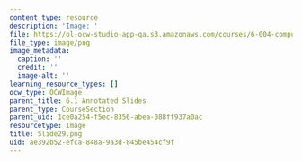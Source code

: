 ```yaml
---
content_type: resource
description: 'Image: '
file: https://ol-ocw-studio-app-qa.s3.amazonaws.com/courses/6-004-computation-structures-spring-2017/ae392b52efca848a9a3d845be454cf9f_Slide29.png
file_type: image/png
image_metadata:
  caption: ''
  credit: ''
  image-alt: ''
learning_resource_types: []
ocw_type: OCWImage
parent_title: 6.1 Annotated Slides
parent_type: CourseSection
parent_uid: 1ce0a254-f5ec-8356-abea-088ff937a0ac
resourcetype: Image
title: Slide29.png
uid: ae392b52-efca-848a-9a3d-845be454cf9f
---
```

